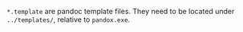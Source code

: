 `*.template` are pandoc template files.
They need to be located under `../templates/`, relative to `pandox.exe`.
